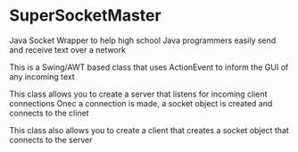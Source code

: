 # SuperSocketMaster
Java Socket Wrapper to help high school Java programmers easily send and receive text over a network

This is a Swing/AWT based class that uses ActionEvent to inform the GUI of any incoming text

This class allows you to create a server that listens for incoming client connections
Onec a connection is made, a socket object is created and connects to the clinet

This class also allows you to create a client that creates a socket object that connects to the server
